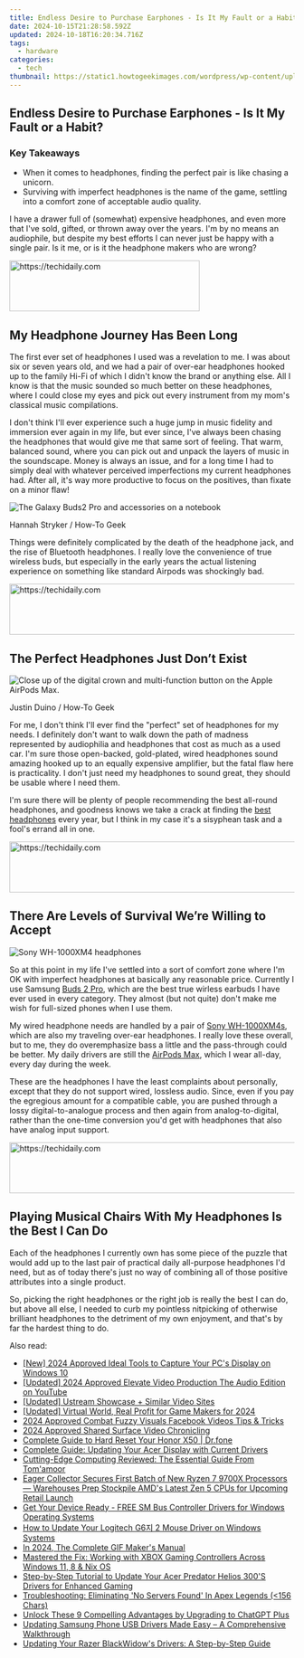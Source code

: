 ```yaml
---
title: Endless Desire to Purchase Earphones - Is It My Fault or a Habit?
date: 2024-10-15T21:28:58.592Z
updated: 2024-10-18T16:20:34.716Z
tags:
  - hardware
categories:
  - tech
thumbnail: https://static1.howtogeekimages.com/wordpress/wp-content/uploads/2024/07/a-shopping-bag-icon-with-several-headphones-in-the-background.jpg
---
```


## Endless Desire to Purchase Earphones - Is It My Fault or a Habit?

### Key Takeaways

* When it comes to headphones, finding the perfect pair is like chasing a unicorn.
* Surviving with imperfect headphones is the name of the game, settling into a comfort zone of acceptable audio quality.

 I have a drawer full of (somewhat) expensive headphones, and even more that I've sold, gifted, or thrown away over the years. I'm by no means an audiophile, but despite my best efforts I can never just be happy with a single pair. Is it me, or is it the headphone makers who are wrong?

<!-- affiliate ads begin -->
<a href="https://aligracehair.sjv.io/c/5597632/2135358/19272" target="_top" id="2135358">
  <img src="//a.impactradius-go.com/display-ad/19272-2135358" border="0" alt="https://techidaily.com" width="336" height="90"/>
</a>
<img height="0" width="0" src="https://aligracehair.sjv.io/i/5597632/2135358/19272" style="position:absolute;visibility:hidden;" border="0" />
<!-- affiliate ads end -->

##  My Headphone Journey Has Been Long

 The first ever set of headphones I used was a revelation to me. I was about six or seven years old, and we had a pair of over-ear headphones hooked up to the family Hi-Fi of which I didn't know the brand or anything else. All I know is that the music sounded so much better on these headphones, where I could close my eyes and pick out every instrument from my mom's classical music compilations.

 I don't think I'll ever experience such a huge jump in music fidelity and immersion ever again in my life, but ever since, I've always been chasing the headphones that would give me that same sort of feeling. That warm, balanced sound, where you can pick out and unpack the layers of music in the soundscape. Money is always an issue, and for a long time I had to simply deal with whatever perceived imperfections my current headphones had. After all, it's way more productive to focus on the positives, than fixate on a minor flaw!

![The Galaxy Buds2 Pro and accessories on a notebook](https://static1.howtogeekimages.com/wordpress/wp-content/uploads/2023/07/52989256439_baaf4e146b_o.jpg) 

Hannah Stryker / How-To Geek

 Things were definitely complicated by the death of the headphone jack, and the rise of Bluetooth headphones. I really love the convenience of true wireless buds, but especially in the early years the actual listening experience on something like standard Airpods was shockingly bad.

<!-- affiliate ads begin -->
<a href="https://appsumo.8odi.net/c/5597632/2118305/7443" target="_top" id="2118305">
  <img src="//a.impactradius-go.com/display-ad/7443-2118305" border="0" alt="https://techidaily.com" width="728" height="90"/>
</a>
<img height="0" width="0" src="https://appsumo.8odi.net/i/5597632/2118305/7443" style="position:absolute;visibility:hidden;" border="0" />
<!-- affiliate ads end -->

##  The Perfect Headphones Just Don’t Exist

![Close up of the digital crown and multi-function button on the Apple AirPods Max.](https://static1.howtogeekimages.com/wordpress/wp-content/uploads/2024/04/52721255122_8971c2e4f1_o.jpg) 

Justin Duino / How-To Geek

 For me, I don't think I'll ever find the "perfect" set of headphones for my needs. I definitely don't want to walk down the path of madness represented by audiophilia and headphones that cost as much as a used car. I'm sure those open-backed, gold-plated, wired headphones sound amazing hooked up to an equally expensive amplifier, but the fatal flaw here is practicality. I don't just need my headphones to sound great, they should be usable where I need them.

 I'm sure there will be plenty of people recommending the best all-round headphones, and goodness knows we take a crack at finding the [best headphones](https://mondly-stories.techidaily.com/perfezionamento-dei-numeri-italiani-per-la-comunicazione-da-1-1000/) every year, but I think in my case it's a sisyphean task and a fool's errand all in one.

<!-- affiliate ads begin -->
<a href="https://25home.pxf.io/c/5597632/2148649/16836" target="_top" id="2148649">
  <img src="//a.impactradius-go.com/display-ad/16836-2148649" border="0" alt="https://techidaily.com" width="720" height="90"/>
</a>
<img height="0" width="0" src="https://25home.pxf.io/i/5597632/2148649/16836" style="position:absolute;visibility:hidden;" border="0" />
<!-- affiliate ads end -->

##  There Are Levels of Survival We’re Willing to Accept

![Sony WH-1000XM4 headphones](https://static1.howtogeekimages.com/wordpress/wp-content/uploads/2022/06/Sony-WH-1000XM4.jpg) 

 So at this point in my life I've settled into a sort of comfort zone where I'm OK with imperfect headphones at basically any reasonable price. Currently I use Samsung [Buds 2 Pro](https://www.amazon.com/SAMSUNG-Galaxy-Buds-Pro-SM-R510/dp/B0B8TC6KWF/?tag=hotoge-20&ascsubtag=UUhtgUeUpU2004155&asc%5Frefurl=https%3A%2F%2Fwww.howtogeek.com%2Fi-cant-stop-buying-headphones-am-i-the-problem%2F&asc%5Fcampaign=Evergreen), which are the best true wirless earbuds I have ever used in every category. They almost (but not quite) don't make me wish for full-sized phones when I use them.

 My wired headphone needs are handled by a pair of [Sony WH-1000XM4s](https://www.amazon.com/Sony-WH-1000XM4-Canceling-Headphones-phone-call/dp/B0863TXGM3/?tag=hotoge-20&ascsubtag=UUhtgUeUpU2004155&asc%5Frefurl=https%3A%2F%2Fwww.howtogeek.com%2Fi-cant-stop-buying-headphones-am-i-the-problem%2F&asc%5Fcampaign=Evergreen), which are also my traveling over-ear headphones. I really love these overall, but to me, they do overemphasize bass a little and the pass-through could be better. My daily drivers are still the [AirPods Max](https://www.amazon.com/New-Apple-AirPods-Max-Blue/dp/B08PZJN7BD/?tag=hotoge-20&ascsubtag=UUhtgUeUpU2004155&asc%5Frefurl=https%3A%2F%2Fwww.howtogeek.com%2Fi-cant-stop-buying-headphones-am-i-the-problem%2F&asc%5Fcampaign=Evergreen), which I wear all-day, every day during the week.

 These are the headphones I have the least complaints about personally, except that they do not support wired, lossless audio. Since, even if you pay the egregious amount for a compatible cable, you are pushed through a lossy digital-to-analogue process and then again from analog-to-digital, rather than the one-time conversion you'd get with headphones that also have analog input support.

<!-- affiliate ads begin -->
<a href="https://appsumo.8odi.net/c/5597632/2094419/7443" target="_top" id="2094419">
  <img src="//a.impactradius-go.com/display-ad/7443-2094419" border="0" alt="https://techidaily.com" width="728" height="90"/>
</a>
<img height="0" width="0" src="https://appsumo.8odi.net/i/5597632/2094419/7443" style="position:absolute;visibility:hidden;" border="0" />
<!-- affiliate ads end -->

##  Playing Musical Chairs With My Headphones Is the Best I Can Do

 Each of the headphones I currently own has some piece of the puzzle that would add up to the last pair of practical daily all-purpose headphones I'd need, but as of today there's just no way of combining all of those positive attributes into a single product.

 So, picking the right headphones or the right job is really the best I can do, but above all else, I needed to curb my pointless nitpicking of otherwise brilliant headphones to the detriment of my own enjoyment, and that's by far the hardest thing to do.

<ins class="adsbygoogle"
     style="display:block"
     data-ad-format="autorelaxed"
     data-ad-client="ca-pub-7571918770474297"
     data-ad-slot="1223367746"></ins>

<ins class="adsbygoogle"
     style="display:block"
     data-ad-client="ca-pub-7571918770474297"
     data-ad-slot="8358498916"
     data-ad-format="auto"
     data-full-width-responsive="true"></ins>

<span class="atpl-alsoreadstyle">Also read:</span>
<div><ul>
<li><a href="https://on-screen-recording.techidaily.com/new-2024-approved-ideal-tools-to-capture-your-pcs-display-on-windows-10/"><u>[New] 2024 Approved Ideal Tools to Capture Your PC's Display on Windows 10</u></a></li>
<li><a href="https://youtube-lab.techidaily.com/ed-2024-approved-elevate-video-production-the-audio-edition-on-youtube/"><u>[Updated] 2024 Approved Elevate Video Production The Audio Edition on YouTube</u></a></li>
<li><a href="https://some-approaches.techidaily.com/updated-ustream-showcase-plus-similar-video-sites/"><u>[Updated] Ustream Showcase + Similar Video Sites</u></a></li>
<li><a href="https://youtube-web.techidaily.com/ed-virtual-world-real-profit-for-game-makers-for-2024/"><u>[Updated] Virtual World, Real Profit for Game Makers for 2024</u></a></li>
<li><a href="https://facebook-video-recording.techidaily.com/2024-approved-combat-fuzzy-visuals-facebook-videos-tips-and-tricks/"><u>2024 Approved Combat Fuzzy Visuals Facebook Videos Tips & Tricks</u></a></li>
<li><a href="https://screen-mirroring-recording.techidaily.com/2024-approved-shared-surface-video-chronicling/"><u>2024 Approved Shared Surface Video Chronicling</u></a></li>
<li><a href="https://techidaily.com/complete-guide-to-hard-reset-your-honor-x50-drfone-by-drfone-reset-android-reset-android/"><u>Complete Guide to Hard Reset Your Honor X50 | Dr.fone</u></a></li>
<li><a href="https://hardware-help.techidaily.com/complete-guide-updating-your-acer-display-with-current-drivers/"><u>Complete Guide: Updating Your Acer Display with Current Drivers</u></a></li>
<li><a href="https://hardware-help.techidaily.com/cutting-edge-computing-reviewed-the-essential-guide-from-tomamoor/"><u>Cutting-Edge Computing Reviewed: The Essential Guide From Tom'amoor</u></a></li>
<li><a href="https://hardware-help.techidaily.com/eager-collector-secures-first-batch-of-new-ryzen-7-9700x-processors-warehouses-prep-stockpile-amds-latest-zen-5-cpus-for-upcoming-retail-launch/"><u>Eager Collector Secures First Batch of New Ryzen 7 9700X Processors — Warehouses Prep Stockpile AMD's Latest Zen 5 CPUs for Upcoming Retail Launch</u></a></li>
<li><a href="https://hardware-help.techidaily.com/get-your-device-ready-free-sm-bus-controller-drivers-for-windows-operating-systems/"><u>Get Your Device Ready - FREE SM Bus Controller Drivers for Windows Operating Systems</u></a></li>
<li><a href="https://hardware-help.techidaily.com/how-to-update-your-logitech-g6-2-mouse-driver-on-windows-systems/"><u>How to Update Your Logitech G6지 2 Mouse Driver on Windows Systems</u></a></li>
<li><a href="https://some-skills.techidaily.com/in-2024-the-complete-gif-makers-manual/"><u>In 2024, The Complete GIF Maker's Manual</u></a></li>
<li><a href="https://hardware-help.techidaily.com/mastered-the-fix-working-with-xbox-gaming-controllers-across-windows-11-8-and-nix-os/"><u>Mastered the Fix: Working with XBOX Gaming Controllers Across Windows 11, 8 & Nix OS</u></a></li>
<li><a href="https://hardware-help.techidaily.com/step-by-step-tutorial-to-update-your-acer-predator-helios-300s-drivers-for-enhanced-gaming/"><u>Step-by-Step Tutorial to Update Your Acer Predator Helios 300'S Drivers for Enhanced Gaming</u></a></li>
<li><a href="https://win11-tips.techidaily.com/troubleshooting-eliminating-no-servers-found-in-apex-legends-(156-chars/"><u>Troubleshooting: Eliminating 'No Servers Found' In Apex Legends (<156 Chars)</u></a></li>
<li><a href="https://tech-haven.techidaily.com/unlock-these-9-compelling-advantages-by-upgrading-to-chatgpt-plus/"><u>Unlock These 9 Compelling Advantages by Upgrading to ChatGPT Plus</u></a></li>
<li><a href="https://hardware-help.techidaily.com/updating-samsung-phone-usb-drivers-made-easy-a-comprehensive-walkthrough/"><u>Updating Samsung Phone USB Drivers Made Easy – A Comprehensive Walkthrough</u></a></li>
<li><a href="https://hardware-help.techidaily.com/updating-your-razer-blackwidows-drivers-a-step-by-step-guide/"><u>Updating Your Razer BlackWidow's Drivers: A Step-by-Step Guide</u></a></li>
</ul></div>

